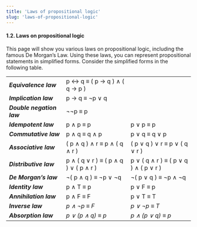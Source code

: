 ```yaml
---
title: 'Laws of propositional logic'
slug: 'laws-of-propositional-logic'
---
```


#### 1.2. Laws on propositional logic

This page will show you various laws on propositional logic, including the famous De Morgan’s Law. Using these laws, you can represent propositional statements in simplified forms. Consider the simplified forms in the following table.

|   |   |   |
|---|---|---|
|**_Equivalence law_**|p ↔ q ≡ ( p → q ) ∧ ( q → p )||
|**_Implication law_**|p → q ≡ ¬p ∨ q||
|**_Double negation law_**|¬¬p ≡ p||
|**_Idempotent law_**|p ∧ p ≡ p|p ∨ p ≡ p|
|**_Commutative law_**|p ∧ q ≡ q ∧ p|p ∨ q ≡ q ∨ p|
|**_Associative law_**|( p ∧ q ) ∧ r ≡ p ∧ ( q ∧ r )|( p ∨ q ) ∨ r ≡ p ∨ ( q ∨ r )|
|**_Distributive law_**|p ∧ ( q ∨ r ) ≡ ( p ∧ q ) ∨ ( p ∧ r )|p ∨ ( q ∧ r ) ≡ ( p ∨ q ) ∧ ( p ∨ r )|
|**_De Morgan’s law_**|¬( p ∧ q ) ≡ ¬p ∨ ¬q|¬( p ∨ q ) ≡ ¬p ∧ ¬q|
|**_Identity law_**|p ∧ T ≡ p|p ∨ F ≡ p|
|**_Annihilation law_**|p ∧ F ≡ F|p ∨ T ≡ T|
|**_Inverse law_**|_p ∧ ¬p ≡ F_|_p ∨ ¬p ≡ T_|
|**_Absorption law_**|_p ∨ (p ∧ q) ≡ p_|_p ∧ (p ∨ q) ≡ p_|